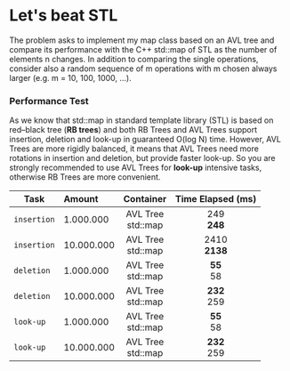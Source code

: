 # Let's beat STL

The problem asks to implement my map class based on an AVL tree and compare its performance with the C++ std::map of STL as the number of elements n changes. In addition to comparing the single operations, consider also a random sequence of m operations with m chosen always larger (e.g. m = 10, 100, 1000, …).
  
### Performance Test
  
As we know that std::map in standard template library (STL) is based on red–black tree (**RB trees**) and both RB Trees and AVL Trees support insertion, deletion and look-up in guaranteed O(log N) time. However, AVL Trees are more rigidly balanced, it means that AVL Trees need more rotations in insertion and deletion, but provide faster look-up. So you are strongly recommended to use AVL Trees for **look-up** intensive tasks, otherwise RB Trees are more convenient. 

| Task | Amount | Container | Time Elapsed (ms) |
| --- | :--- | :---: | :---: |
| `insertion` | 1.000.000 | AVL Tree<br>std::map | 249<br>**248** |
| `insertion` | 10.000.000 | AVL Tree<br>std::map | 2410<br>**2138** |
| `deletion` | 1.000.000 | AVL Tree<br>std::map | **55**<br>58 |
| `deletion` | 10.000.000 | AVL Tree<br>std::map | **232**<br>259 |
| `look-up` | 1.000.000 | AVL Tree<br>std::map | **55**<br>58 |
| `look-up` | 10.000.000 | AVL Tree<br>std::map | **232**<br>259 |
